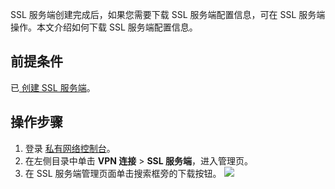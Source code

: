 SSL 服务端创建完成后，如果您需要下载 SSL 服务端配置信息，可在 SSL 服务端操作。本文介绍如何下载 SSL 服务端配置信息。

## 前提条件
已[ 创建 SSL 服务端](https://cloud.tencent.com/document/product/554/63717)。

## 操作步骤
1. 登录 [私有网络控制台](https://console.cloud.tencent.com/vpc/vpc?rid=1)。
2. 在左侧目录中单击 **VPN 连接** > **SSL 服务端**，进入管理页。
3. 在 SSL 服务端管理页面单击搜索框旁的下载按钮。
![](https://qcloudimg.tencent-cloud.cn/raw/0116f3b8dafcf67de99edc902d488c72.png)

